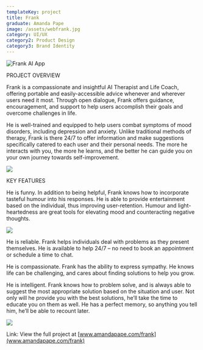 ```yaml
---
templateKey: project
title: Frank
graduate: Amanda Pape
image: /assets/webfrank.jpg
category: UI/UX
category2: Product Design
category3: Brand Identity
---
```

![Frank AI App](/assets/frank1.png)

PROJECT OVERVIEW

Frank is a compassionate and insightful AI Therapist and Life Coach, offering portable and easily-accessible advice whenever and wherever users need it most. Through open dialogue, Frank offers guidance, encouragement, and support to help users accomplish their goals and overcome challenges in life. 

He is well-trained and equipped to help users combat symptoms of mood disorders, including depression and anxiety. Unlike traditional methods of therapy, Frank is there 24/7 to offer information and make suggestions specifically catered to each user and their personal needs. The more he interacts with you, the more he learns, and the better he can guide you on your own journey towards self-improvement.

![](/assets/frank2.png)

KEY FEATURES

He is funny. In addition to being helpful, Frank knows how to incorporate tasteful humour into his responses. He is able to provide entertainment based on the individual, thus improving user-retention. Humour and light-heartedness are great tools for elevating mood and counteracting negative thoughts.

![](/assets/frank3.png)

He is reliable. Frank helps individuals deal with problems as they present themselves. He is available to help 24/7 – no need to book an appointment or schedule a time to chat.

He is compassionate. Frank has the ability to express sympathy. He knows life can be challenging, and cares about finding solutions to help you grow.

He is intelligent. Frank knows how to problem solve, and is always able to suggest the most appropriate solution based on the situation and user. Not only will he provide you with the best solutions, he’ll take the time to educate you on them as well. He has a perfect memory, so anything you tell him, he’ll be able to recount later.

![](/assets/frank4.png)

Link: View the full project at [www.amandapape.com/frank](www.amandapape.com/frank)
